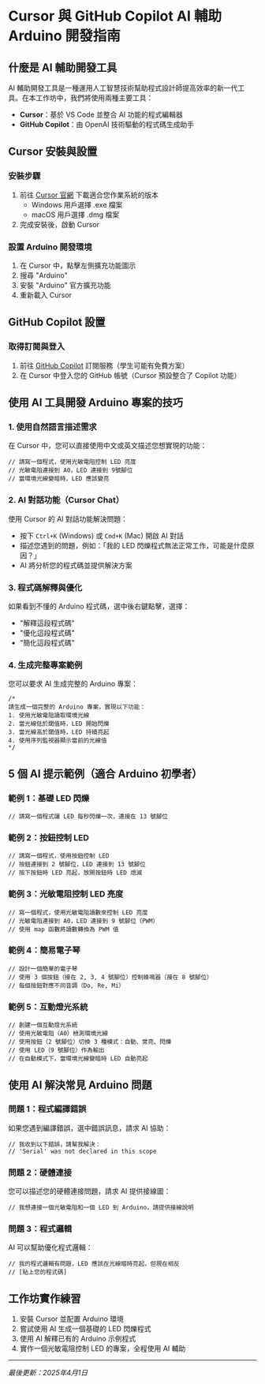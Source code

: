 # Cursor 與 GitHub Copilot AI 輔助 Arduino 開發指南

## 什麼是 AI 輔助開發工具
AI 輔助開發工具是一種運用人工智慧技術幫助程式設計師提高效率的新一代工具。在本工作坊中，我們將使用兩種主要工具：
- **Cursor**：基於 VS Code 並整合 AI 功能的程式編輯器
- **GitHub Copilot**：由 OpenAI 技術驅動的程式碼生成助手

## Cursor 安裝與設置
### 安裝步驟
1. 前往 [Cursor 官網](https://cursor.sh/) 下載適合您作業系統的版本
   - Windows 用戶選擇 .exe 檔案
   - macOS 用戶選擇 .dmg 檔案
2. 完成安裝後，啟動 Cursor

### 設置 Arduino 開發環境
1. 在 Cursor 中，點擊左側擴充功能圖示
2. 搜尋 "Arduino"
3. 安裝 "Arduino" 官方擴充功能
4. 重新載入 Cursor

## GitHub Copilot 設置
### 取得訂閱與登入
1. 前往 [GitHub Copilot](https://github.com/features/copilot) 訂閱服務（學生可能有免費方案）
2. 在 Cursor 中登入您的 GitHub 帳號（Cursor 預設整合了 Copilot 功能）

## 使用 AI 工具開發 Arduino 專案的技巧

### 1. 使用自然語言描述需求
在 Cursor 中，您可以直接使用中文或英文描述您想實現的功能：

```
// 請寫一個程式，使用光敏電阻控制 LED 亮度
// 光敏電阻連接到 A0，LED 連接到 9號腳位
// 當環境光線變暗時，LED 應該變亮
```

### 2. AI 對話功能（Cursor Chat）
使用 Cursor 的 AI 對話功能解決問題：
- 按下 `Ctrl+K` (Windows) 或 `Cmd+K` (Mac) 開啟 AI 對話
- 描述您遇到的問題，例如：「我的 LED 閃爍程式無法正常工作，可能是什麼原因？」
- AI 將分析您的程式碼並提供解決方案

### 3. 程式碼解釋與優化
如果看到不懂的 Arduino 程式碼，選中後右鍵點擊，選擇：
- "解釋這段程式碼"
- "優化這段程式碼"
- "簡化這段程式碼"

### 4. 生成完整專案範例
您可以要求 AI 生成完整的 Arduino 專案：

```
/*
請生成一個完整的 Arduino 專案，實現以下功能：
1. 使用光敏電阻讀取環境光線
2. 當光線低於閾值時，LED 開始閃爍
3. 當光線高於閾值時，LED 持續亮起
4. 使用序列監視器顯示當前的光線值
*/
```

## 5 個 AI 提示範例（適合 Arduino 初學者）

### 範例 1：基礎 LED 閃爍
```
// 請寫一個程式讓 LED 每秒閃爍一次，連接在 13 號腳位
```

### 範例 2：按鈕控制 LED
```
// 請寫一個程式，使用按鈕控制 LED
// 按鈕連接到 2 號腳位，LED 連接到 13 號腳位
// 按下按鈕時 LED 亮起，放開按鈕時 LED 熄滅
```

### 範例 3：光敏電阻控制 LED 亮度
```
// 寫一個程式，使用光敏電阻讀數來控制 LED 亮度
// 光敏電阻連接到 A0，LED 連接到 9 號腳位（PWM）
// 使用 map 函數將讀數轉換為 PWM 值
```

### 範例 4：簡易電子琴
```
// 設計一個簡單的電子琴
// 使用 3 個按鈕（接在 2, 3, 4 號腳位）控制蜂鳴器（接在 8 號腳位）
// 每個按鈕對應不同音調（Do, Re, Mi）
```

### 範例 5：互動燈光系統
```
// 創建一個互動燈光系統
// 使用光敏電阻（A0）檢測環境光線
// 使用按鈕（2 號腳位）切換 3 種模式：自動、常亮、閃爍
// 使用 LED（9 號腳位）作為輸出
// 在自動模式下，當環境光線變暗時 LED 自動亮起
```

## 使用 AI 解決常見 Arduino 問題

### 問題 1：程式編譯錯誤
如果您遇到編譯錯誤，選中錯誤訊息，請求 AI 協助：
```
// 我收到以下錯誤，請幫我解決：
// 'Serial' was not declared in this scope
```

### 問題 2：硬體連接
您可以描述您的硬體連接問題，請求 AI 提供接線圖：
```
// 我想連接一個光敏電阻和一個 LED 到 Arduino，請提供接線說明
```

### 問題 3：程式邏輯
AI 可以幫助優化程式邏輯：
```
// 我的程式邏輯有問題，LED 應該在光線暗時亮起，但現在相反
// [貼上您的程式碼]
```

## 工作坊實作練習
1. 安裝 Cursor 並配置 Arduino 環境
2. 嘗試使用 AI 生成一個基礎的 LED 閃爍程式
3. 使用 AI 解釋已有的 Arduino 示例程式
4. 實作一個光敏電阻控制 LED 的專案，全程使用 AI 輔助

---

*最後更新：2025年4月1日*